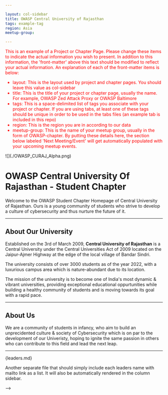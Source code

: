 ```yaml
---

layout: col-sidebar
title: OWASP Central University of Rajasthan
tags: example-tag
region: Asia
meetup-group:

---
```


<div style='color:red;'>

This is an example of a Project or Chapter Page.  Please change these items to indicate the actual information you wish to present.  In addition to this information, the 'front-matter' above this text should be modified to reflect your actual information.  An explanation of each of the front-matter items is below:

<ul>
<li>layout: This is the layout used by project and chapter pages.  You should leave this value as col-sidebar</li>

<li>title: This is the title of your project or chapter page, usually the name.  For example, OWASP Zed Attack Proxy or OWASP Baltimore</li>

<li>tags: This is a space-delimited list of tags you associate with your project or chapter.  If you are using tabs, at least one of these tags should be unique in order to be used in the tabs files (an example tab is included in this repo) </li>

<li>region: This is the region you are in according to our data</li>

<li>meetup-group: This is the name of your meetup group, usually in the form of OWASP-chapter.  By putting these details here, the section below labeled 'Next Meeting/Event' will get automatically populated with your upcoming meetup events.</li>
</ul>

</div>
![](./OWASP_CURAJ_Alpha.png)

# OWASP Central University Of Rajasthan - Student Chapter

Welcome to the OWASP Student Chapter Homepage of Central University of Rajasthan. Ours is a young community of students who strive to develop a culture of cybersecurity and thus nurture the future of it.

---

## About Our University

Established on the 3rd of March 2009, **Central University of Rajasthan** is a Central University under the Central Universities Act of 2009 located on the Jaipur-Ajmer Highway at the edge of the local village of Bandar Sindri.
 
The university consists of over 3000 students as of the year 2022, with a luxurious campus area which is nature-abundant due to its location.

The mission of the university is to become one of India's most dynamic & vibrant universities, providing exceptional educational oppurtunities while building a healthy community of students and is moving towards its goal with a rapid pace.

---
## About Us

We are a community of students in infancy, who aim to build an unprecidented culture & society of Cybersecurity which is on par to the development of our Univeristy, hoping to ignite the same passion in others who can contribute to this field and lead the next leap.

---


{leaders.md}

Another separate file that should simply include each leaders name with mailto link as a list. It will also be automatically rendered in the column sidebar.

-->
